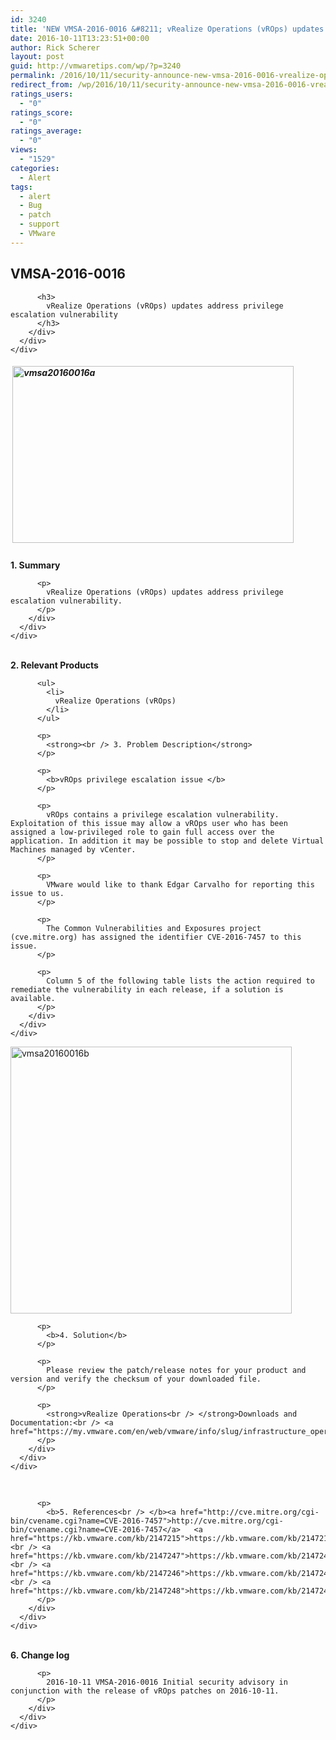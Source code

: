 ```yaml
---
id: 3240
title: 'NEW VMSA-2016-0016 &#8211; vRealize Operations (vROps) updates address privilege escalation vulnerability'
date: 2016-10-11T13:23:51+00:00
author: Rick Scherer
layout: post
guid: http://vmwaretips.com/wp/?p=3240
permalink: /2016/10/11/security-announce-new-vmsa-2016-0016-vrealize-operations-vrops-updates-address-privilege-escalation-vulnerability/
redirect_from: /wp/2016/10/11/security-announce-new-vmsa-2016-0016-vrealize-operations-vrops-updates-address-privilege-escalation-vulnerability/
ratings_users:
  - "0"
ratings_score:
  - "0"
ratings_average:
  - "0"
views:
  - "1529"
categories:
  - Alert
tags:
  - alert
  - Bug
  - patch
  - support
  - VMware
---
```

<div class="paragraphText parbase section">
  <div class="section-custom ">
    <div class="container-fluid">
      <div class="row">
        <div class="col-md-12">
          <h2>
            VMSA-2016-0016
          </h2>
          
          <h3>
            vRealize Operations (vROps) updates address privilege escalation vulnerability
          </h3>
        </div>
      </div>
    </div>
  </div>
</div>

<div class="comparisonTable section">
  <div id="columncontainer1columncontainercomparisontable" class="rTable">
    <div class="rTableHeading">
      <div class="rTableHead" data-heading="headingOne">
        <h5>
           <a href="http://vmwaretips.com/wp/wp-content/uploads/2016/10/vmsa20160016a.jpg"><img class="alignnone wp-image-3256" src="http://vmwaretips.com/wp/wp-content/uploads/2016/10/vmsa20160016a.jpg" alt="vmsa20160016a" width="450" height="283" srcset="http://vmwaretips.com/wp/wp-content/uploads/2016/10/vmsa20160016a.jpg 561w, http://vmwaretips.com/wp/wp-content/uploads/2016/10/vmsa20160016a-300x189.jpg 300w" sizes="(max-width: 450px) 100vw, 450px" /></a>
        </h5>
      </div>
    </div>
  </div>
</div>



<div class="paragraphText parbase section">
  <div class="section-custom ">
    <div class="container-fluid">
      <div class="row">
        <div class="col-md-12">
          <p>
            <strong>1. Summary</strong>
          </p>
          
          <p>
            vRealize Operations (vROps) updates address privilege escalation vulnerability.
          </p>
        </div>
      </div>
    </div>
  </div>
</div>

<div class="paragraphText parbase section">
  <div class="section-custom ">
    <div class="container-fluid">
      <div class="row">
        <div class="col-md-12">
          <p>
            <strong><br /> 2. Relevant Products</strong>
          </p>
          
          <ul>
            <li>
              vRealize Operations (vROps)
            </li>
          </ul>
          
          <p>
            <strong><br /> 3. Problem Description</strong>
          </p>
          
          <p>
            <b>vROps privilege escalation issue </b>
          </p>
          
          <p>
            vROps contains a privilege escalation vulnerability. Exploitation of this issue may allow a vROps user who has been assigned a low-privileged role to gain full access over the application. In addition it may be possible to stop and delete Virtual Machines managed by vCenter.
          </p>
          
          <p>
            VMware would like to thank Edgar Carvalho for reporting this issue to us.
          </p>
          
          <p>
            The Common Vulnerabilities and Exposures project (cve.mitre.org) has assigned the identifier CVE-2016-7457 to this issue.
          </p>
          
          <p>
            Column 5 of the following table lists the action required to remediate the vulnerability in each release, if a solution is available.
          </p>
        </div>
      </div>
    </div>
  </div>
</div>

<div class="comparisonTable section">
</div>

<div class="paragraphText parbase section">
  <div class="section-custom ">
    <div class="container-fluid">
      <div class="row">
        <div class="col-md-12">
          <p>
            <a href="http://vmwaretips.com/wp/wp-content/uploads/2016/10/vmsa20160016b.jpg"><img class="alignnone wp-image-3257" src="http://vmwaretips.com/wp/wp-content/uploads/2016/10/vmsa20160016b.jpg" alt="vmsa20160016b" width="450" height="427" srcset="http://vmwaretips.com/wp/wp-content/uploads/2016/10/vmsa20160016b.jpg 558w, http://vmwaretips.com/wp/wp-content/uploads/2016/10/vmsa20160016b-300x285.jpg 300w" sizes="(max-width: 450px) 100vw, 450px" /></a>
          </p>
          
          <p>
            <b>4. Solution</b>
          </p>
          
          <p>
            Please review the patch/release notes for your product and version and verify the checksum of your downloaded file.
          </p>
          
          <p>
            <strong>vRealize Operations<br /> </strong>Downloads and Documentation:<br /> <a href="https://my.vmware.com/en/web/vmware/info/slug/infrastructure_operations_management/vmware_vrealize_operations/6_3">https://my.vmware.com/en/web/vmware/info/slug/infrastructure_operations_management/vmware_vrealize_operations/6_3</a>
          </p>
        </div>
      </div>
    </div>
  </div>
</div>

<div class="paragraphText parbase section">
  <div class="section-custom ">
    <div class="container-fluid">
      <div class="row">
        <div class="col-md-12">
          <p>
            &nbsp;
          </p>
          
          <p>
            <b>5. References<br /> </b><a href="http://cve.mitre.org/cgi-bin/cvename.cgi?name=CVE-2016-7457">http://cve.mitre.org/cgi-bin/cvename.cgi?name=CVE-2016-7457</a>   <a href="https://kb.vmware.com/kb/2147215">https://kb.vmware.com/kb/2147215</a><br /> <a href="https://kb.vmware.com/kb/2147247">https://kb.vmware.com/kb/2147247</a><br /> <a href="https://kb.vmware.com/kb/2147246">https://kb.vmware.com/kb/2147246</a><br /> <a href="https://kb.vmware.com/kb/2147248">https://kb.vmware.com/kb/2147248</a>
          </p>
        </div>
      </div>
    </div>
  </div>
</div>

<div class="paragraphText parbase section">
  <div class="section-custom ">
    <div class="container-fluid">
      <div class="row">
        <div class="col-md-12">
          <p>
            <b><br /> 6. Change log</b>
          </p>
          
          <p>
            2016-10-11 VMSA-2016-0016 Initial security advisory in conjunction with the release of vROps patches on 2016-10-11.
          </p>
        </div>
      </div>
    </div>
  </div>
</div>